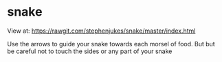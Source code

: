 # snake

View at: https://rawgit.com/stephenjukes/snake/master/index.html

Use the arrows to guide your snake towards each morsel of food. But but be careful not to touch the sides or any part of your snake

